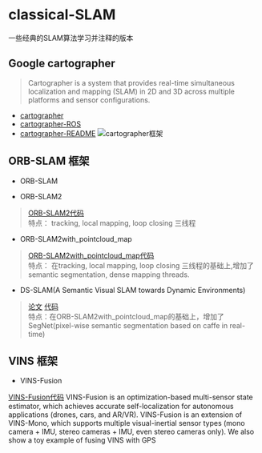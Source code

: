 # classical-SLAM
一些经典的SLAM算法学习并注释的版本

## Google cartographer
 
> Cartographer is a system that provides real-time simultaneous localization and mapping (SLAM) in 2D and 3D across multiple platforms and sensor configurations.  
- [cartographer](https://github.com/googlecartographer/cartographer)  
- [cartographer-ROS](https://github.com/googlecartographer/cartographer_ros)  
- [cartographer-README](https://google-cartographer-ros.readthedocs.io/en/latest/algo_walkthrough.html)
![cartographer框架](https://raw.githubusercontent.com/googlecartographer/cartographer/master/docs/source/high_level_system_overview.png)



## ORB-SLAM 框架

- ORB-SLAM

- ORB-SLAM2
> [ORB-SLAM2代码](https://github.com/raulmur/ORB_SLAM2)  
>特点： tracking, local mapping, loop closing 三线程  

- ORB-SLAM2with_pointcloud_map
> [ORB-SLAM2with_pointcloud_map代码](https://github.com/gaoxiang12/ORBSLAM2_with_pointcloud_map)  
>特点： 在tracking, local mapping, loop closing 三线程的基础上,增加了semantic segmentation, dense mapping threads.  



- DS-SLAM(A Semantic Visual SLAM towards Dynamic Environments)  
>[论文](https://arxiv.org/abs/1809.08379v1) 
[代码](https://github.com/ivipsourcecode/DS-SLAM)  
>特点：在ORB-SLAM2with_pointcloud_map的基础上，增加了SegNet(pixel-wise semantic segmentation based on caffe in real-time)


## VINS 框架

- VINS-Fusion  
> 
[VINS-Fusion代码](https://github.com/HKUST-Aerial-Robotics/VINS-Fusion)
VINS-Fusion is an optimization-based multi-sensor state estimator, which achieves accurate self-localization for autonomous applications (drones, cars, and AR/VR). VINS-Fusion is an extension of VINS-Mono, which supports multiple visual-inertial sensor types (mono camera + IMU, stereo cameras + IMU, even stereo cameras only). We also show a toy example of fusing VINS with GPS
